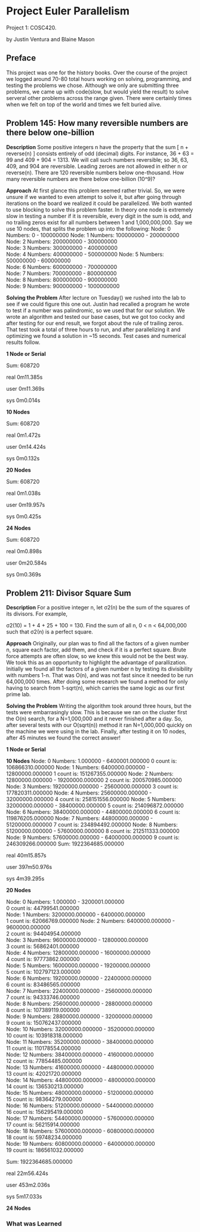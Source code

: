 # Project Euler Parallelism

Project 1: COSC420.

by Justin Ventura and Blaine Mason

## Preface

This project was one for the history books.  Over the course of the project we logged around 70-80 total hours working on solving, programming, and testing the problems we chose.  Although we only are submitting three problems, we came up with code(slow, but would yield the result) to solve serveral other problems across the range given.  There were certainly times when we felt on top of the world and times we felt buried alive.


## Problem 145: How many reversible numbers are there below one-billion
**Description**
Some positive integers n have the property that the sum [ n + reverse(n) ] consists entirely of odd (decimal) digits. For instance, 36 + 63 = 99 and 409 + 904 = 1313. We will call such numbers reversible; so 36, 63, 409, and 904 are reversible. Leading zeroes are not allowed in either n or reverse(n).
There are 120 reversible numbers below one-thousand.
How many reversible numbers are there below one-billion (10^9)?

**Approach**
At first glance this problem seemed rather trivial. So, we were unsure if we wanted to even attempt to solve it, but after going through iterations on the board we realized it could be parallelized.  We both wanted to use blocking to solve this problem faster.  In theory one node is extremely slow in testing a number if it is reversible, every digit in the sum is odd, and no trailing zeros exist for all numbers between 1 and 1,000,000,000. Say we use 10 nodes, that splits the problem up into the following:
Node: 0 Numbers: 0 - 100000000 
Node: 1 Numbers: 100000000 - 200000000 
Node: 2 Numbers: 200000000 - 300000000  
Node: 3 Numbers: 300000000 - 400000000  
Node: 4 Numbers: 400000000 - 500000000 
Node: 5 Numbers: 500000000 - 600000000   
Node: 6 Numbers: 600000000 - 700000000                                                                             
Node: 7 Numbers: 700000000 - 800000000                                                                                
Node: 8 Numbers: 800000000 - 900000000                                                                                                                                    
Node: 9 Numbers: 900000000 - 1000000000

**Solving the Problem**
After lecture on Tuesday() we rushed into the lab to see if we could figure this one out.  Justin had recalled a program he wrote to test if a number was palindromic, so we used that for our solution.  We wrote an algorithm and tested our base cases, but we got too cocky and after testing for our end result, we forgot about the rule of trailing zeros.  That test took a total of three hours to run, and after parallelizing it and optimizing we found a solution in ~15 seconds.  Test cases and numerical results follow.

**1 Node or Serial**

Sum: 608720

real    0m11.385s

user    0m11.369s

sys     0m0.014s

**10 Nodes**

Sum: 608720

real    0m1.472s

user    0m14.424s

sys     0m0.132s

**20 Nodes**

Sum: 608720

real    0m1.038s

user    0m19.957s

sys     0m0.425s 

**24 Nodes**

Sum: 608720

real    0m0.898s

user    0m20.584s

sys     0m0.369s

## Problem 211: Divisor Square Sum

**Description**
For a positive integer n, let σ2(n) be the sum of the squares of its divisors. For example,

σ2(10) = 1 + 4 + 25 + 100 = 130.
Find the sum of all n, 0 < n < 64,000,000 such that σ2(n) is a perfect square.

**Approach**
Originally, our plan was to find all the factors of a given number n, square each factor, add them, and check if it is a perfect square.  Brute force attempts are often slow, so we knew this would not be the best way.  We took this as an opportunity to highlight the advantage of parallization.  Initially we found all the factors of a given number n by testing its divisibility with numbers 1-n.  That was O(n), and was not fast since it needed to be run 64,000,000 times.  After doing some research we found a method for only having to search from 1-sqrt(n), which carries the same logic as our first prime lab.

**Solving the Problem**
Writing the algorithm took around three hours, but the tests were embarrasingly slow.  This is because we ran on the cluster first the O(n) search, for a N=1,000,000 and it never finished after a day.  So, after several tests with our O(sqrt(n)) method it ran N=1,000,000 quickly on the machine we were using in the lab.  Finally, after testing it on 10 nodes, after 45 minutes we found the correct answer!

**1 Node or Serial**

**10 Nodes**
Node: 0 Numbers: 1.000000 - 6400001.000000
0 count is: 106866310.000000
Node: 1 Numbers: 6400000.000000 - 12800000.000000
1 count is: 151267355.000000
Node: 2 Numbers: 12800000.000000 - 19200000.000000
2 count is: 200570985.000000
Node: 3 Numbers: 19200000.000000 - 25600000.000000
3 count is: 177820311.000000
Node: 4 Numbers: 25600000.000000 - 32000000.000000
4 count is: 258151556.000000
Node: 5 Numbers: 32000000.000000 - 38400000.000000
5 count is: 214096872.000000
Node: 6 Numbers: 38400000.000000 - 44800000.000000
6 count is: 119876205.000000
Node: 7 Numbers: 44800000.000000 - 51200000.000000
7 count is: 234894492.000000
Node: 8 Numbers: 51200000.000000 - 57600000.000000
8 count is: 212511333.000000
Node: 9 Numbers: 57600000.000000 - 64000000.000000
9 count is: 246309266.000000
Sum: 1922364685.000000

real    40m15.857s

user    397m50.976s

sys     4m39.295s

**20 Nodes**

Node: 0 Numbers: 1.000000 - 3200001.000000                                                 
0 count is: 44799541.000000                                                                                           
Node: 1 Numbers: 3200000.000000 - 6400000.000000                                                                     
1 count is: 62066769.000000
Node: 2 Numbers: 6400000.000000 - 9600000.000000                                                                      
2 count is: 94404954.000000                                                                                           
Node: 3 Numbers: 9600000.000000 - 12800000.000000                                                                     
3 count is: 56862401.000000                                                                                           
Node: 4 Numbers: 12800000.000000 - 16000000.000000                                                                    
4 count is: 97773862.000000                                                                                          
Node: 5 Numbers: 16000000.000000 - 19200000.000000                                                                   
5 count is: 102797123.000000                                                                                          
Node: 6 Numbers: 19200000.000000 - 22400000.000000                                                                    
6 count is: 83486565.000000                                                                                           
Node: 7 Numbers: 22400000.000000 - 25600000.000000                                                                    
7 count is: 94333746.000000                                                                                           
Node: 8 Numbers: 25600000.000000 - 28800000.000000                                                                    
8 count is: 107389119.000000                                                                                          
Node: 9 Numbers: 28800000.000000 - 32000000.000000                                                                    
9 count is: 150762437.000000                                                                                          
Node: 10 Numbers: 32000000.000000 - 35200000.000000                                                                   
10 count is: 103918318.000000                                                                                         
Node: 11 Numbers: 35200000.000000 - 38400000.000000                                                                   
11 count is: 110178554.000000         
Node: 12 Numbers: 38400000.000000 - 41600000.000000                                                                   
12 count is: 77854485.000000                                                                                          
Node: 13 Numbers: 41600000.000000 - 44800000.000000                                                                   
13 count is: 42021720.000000                                                                                          
Node: 14 Numbers: 44800000.000000 - 48000000.000000                                                                   
14 count is: 136530213.000000                                                                                         
Node: 15 Numbers: 48000000.000000 - 51200000.000000                                                                   
15 count is: 98364279.000000                                                                                          
Node: 16 Numbers: 51200000.000000 - 54400000.000000                                                                   
16 count is: 156295419.000000                                                                                         
Node: 17 Numbers: 54400000.000000 - 57600000.000000                                                                   
17 count is: 56215914.000000                                                                                          
Node: 18 Numbers: 57600000.000000 - 60800000.000000                                                                   
18 count is: 59748234.000000                                                                                          
Node: 19 Numbers: 60800000.000000 - 64000000.000000                                                                   
19 count is: 186561032.000000

Sum: 1922364685.000000

real    22m56.424s

user    453m2.036s

sys     5m17.033s 

**24 Nodes**

### What was Learned

